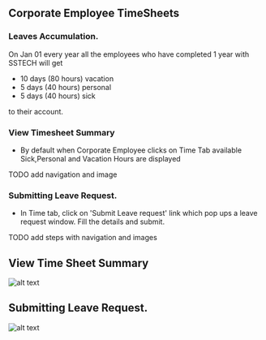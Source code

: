 Corporate Employee TimeSheets  
-------- 


### Leaves Accumulation.
On Jan 01 every year all the employees who have completed 1 year with SSTECH will get 
- 10 days (80 hours) vacation
- 5 days (40 hours) personal
- 5 days (40 hours) sick   

to their account.
### View Timesheet Summary 
- By default when Corporate Employee clicks on Time Tab available Sick,Personal and Vacation Hours are displayed

TODO add navigation and image

### Submitting Leave Request.
- In Time tab, click on 'Submit Leave request' link which pop ups a leave request window. Fill the details and submit.

TODO add steps with navigation and images

View Time Sheet Summary
----
![alt text](../../images/corporateemployee-avalablehours-time.png "Time")

Submitting Leave Request.
----
![alt text](../../images/corporatetime-summary-time.png "Time")






 





